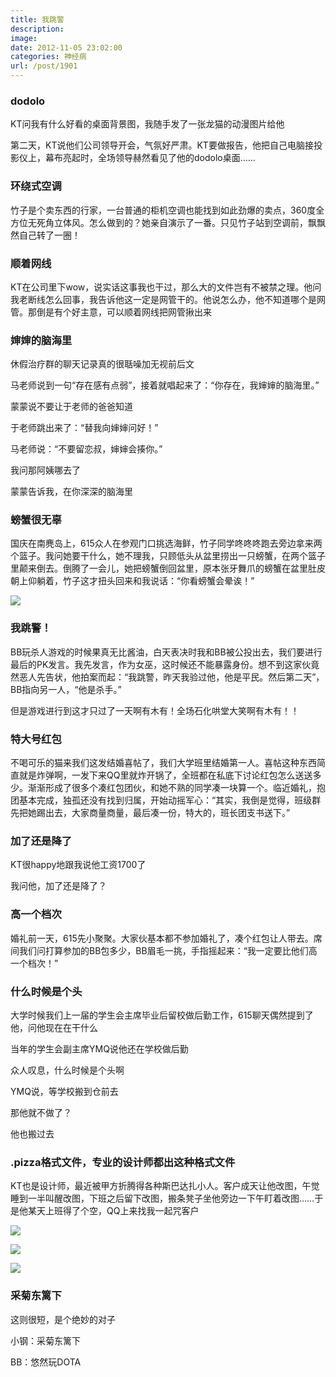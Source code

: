 ```yaml
---
title: 我跳警
description: 
image: 
date: 2012-11-05 23:02:00
categories: 神经病
url: /post/1901
---
```


### dodolo

KT问我有什么好看的桌面背景图，我随手发了一张龙猫的动漫图片给他

第二天，KT说他们公司领导开会，气氛好严肃。KT要做报告，他把自己电脑接投影仪上，幕布亮起时，全场领导赫然看见了他的dodolo桌面……

### 环绕式空调

竹子是个卖东西的行家，一台普通的柜机空调也能找到如此劲爆的卖点，360度全方位无死角立体风。怎么做到的？她亲自演示了一番。只见竹子站到空调前，飘飘然自己转了一圈！

### 顺着网线

KT在公司里下wow，说实话这事我也干过，那么大的文件岂有不被禁之理。他问我老断线怎么回事，我告诉他这一定是网管干的。他说怎么办，他不知道哪个是网管。那倒是有个好主意，可以顺着网线把网管揪出来

### 婶婶的脑海里

休假治疗群的聊天记录真的很聒噪加无视前后文

马老师说到一句“存在感有点弱”，接着就唱起来了：“你存在，我婶婶的脑海里。”

蒙蒙说不要让于老师的爸爸知道

于老师跳出来了：“替我向婶婶问好！”

马老师说：“不要留恋叔，婶婶会揍你。”

我问那阿姨哪去了

蒙蒙告诉我，在你深深的脑海里

### 螃蟹很无辜

国庆在南麂岛上，615众人在参观门口挑选海鲜，竹子同学咚咚咚跑去旁边拿来两个篮子。我问她要干什么，她不理我，只顾低头从盆里捞出一只螃蟹，在两个篮子里颠来倒去。倒腾了一会儿，她把螃蟹倒回盆里，原本张牙舞爪的螃蟹在盆里肚皮朝上仰躺着，竹子这才扭头回来和我说话：“你看螃蟹会晕诶！”

![](https://storage.fleek-internal.com/0a3a8890-e65e-47ce-93d7-0442b9209d38-bucket/blog/posts/2012-11/11-05/1.jpg)

### 我跳警！

BB玩杀人游戏的时候果真无比酱油，白天表决时我和BB被公投出去，我们要进行最后的PK发言。我先发言，作为女巫，这时候还不能暴露身份。想不到这家伙竟然恶人先告状，他拍案而起：“我跳警，昨天我验过他，他是平民。然后第二天”，BB指向另一人，“他是杀手。”

但是游戏进行到这才只过了一天啊有木有！全场石化哄堂大笑啊有木有！！

### 特大号红包

不喝可乐的猫来我们这发结婚喜帖了，我们大学班里结婚第一人。喜帖这种东西简直就是炸弹啊，一发下来QQ里就炸开锅了，全班都在私底下讨论红包怎么送送多少。渐渐形成了很多个凑红包团伙，和她不熟的同学凑一块算一个。临近婚礼，抱团基本完成，独孤还没有找到归属，开始动摇军心：“其实，我倒是觉得，班级群先把她踢出去，大家商量商量，最后凑一份，特大的，班长团支书送下。”

### 加了还是降了

KT很happy地跟我说他工资1700了

我问他，加了还是降了？

### 高一个档次

婚礼前一天，615先小聚聚。大家伙基本都不参加婚礼了，凑个红包让人带去。席间我们问打算参加的BB包多少，BB眉毛一挑，手指摇起来：“我一定要比他们高一个档次！”

### 什么时候是个头

大学时候我们上一届的学生会主席毕业后留校做后勤工作，615聊天偶然提到了他，问他现在在干什么

当年的学生会副主席YMQ说他还在学校做后勤

众人叹息，什么时候是个头啊

YMQ说，等学校搬到仓前去

那他就不做了？

他也搬过去

### .pizza格式文件，专业的设计师都出这种格式文件

KT也是设计师，最近被甲方折腾得各种斯巴达扎小人。客户成天让他改图，午觉睡到一半叫醒改图，下班之后留下改图，搬条凳子坐他旁边一下午盯着改图……于是他某天上班得了个空，QQ上来找我一起咒客户

![](https://storage.fleek-internal.com/0a3a8890-e65e-47ce-93d7-0442b9209d38-bucket/blog/posts/2012-11/11-05/2.jpg)

![](https://storage.fleek-internal.com/0a3a8890-e65e-47ce-93d7-0442b9209d38-bucket/blog/posts/2012-11/11-05/3.jpg)

![](https://storage.fleek-internal.com/0a3a8890-e65e-47ce-93d7-0442b9209d38-bucket/blog/posts/2012-11/11-05/4.jpg)

### 采菊东篱下

这则很短，是个绝妙的对子

小钢：采菊东篱下

BB：悠然玩DOTA